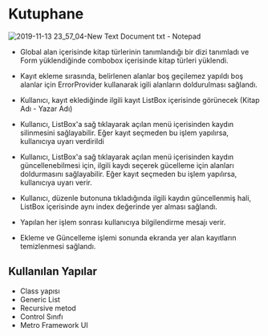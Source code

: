 # Kutuphane





![2019-11-13 23_57_04-New Text Document txt - Notepad](https://user-images.githubusercontent.com/13505194/68803830-86bfa880-0671-11ea-9c36-696adc7ab4dd.png)


* Global alan içerisinde kitap türlerinin tanımlandığı bir dizi tanımladı ve Form yüklendiğinde combobox içerisinde kitap türleri yüklendi.
* Kayıt ekleme sırasında, belirlenen alanlar boş geçilemez yapıldı boş alanlar için ErrorProvider kullanarak igili alanların doldurulması sağlandı.
* Kullanıcı, kayıt eklediğinde ilgili kayıt ListBox içerisinde görünecek (Kitap Adı - Yazar Adı)
* Kullanıcı, ListBox'a sağ tıklayarak açılan menü içerisinden kaydın silinmesini sağlayabilir. Eğer kayıt seçmeden bu işlem yapılırsa, kullanıcıya uyarı verdirildi
* Kullanıcı, ListBox'a sağ tıklayarak açılan menü içerisinden kaydın güncellenebilmesi için, ilgili kaydı seçerek gücelleme için alanları doldurmasını sağlayabilir. Eğer kayıt seçmeden bu işlem yapılırsa, kullanıcıya uyarı verir.
* Kullanıcı, düzenle butonuna tıkladığında ilgili kaydın güncellenmiş hali, ListBox içerisinde aynı index değerinde yer alması sağlandı.

* Yapılan her işlem sonrası kullanıcıya bilgilendirme mesajı verir.
* Ekleme ve Güncelleme işlemi sonunda ekranda yer alan kayıtların temizlenmesi sağlandı.

## Kullanılan Yapılar

* Class yapısı 
* Generic List 
* Recursive metod 
* Control Sınıfı
* Metro Framework UI
